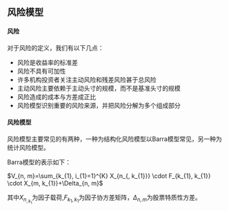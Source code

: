 ## 风险模型

#### 风险
对于风险的定义，我们有以下几点：
- 风险是收益率的标准差
- 风险不具有可加性
- 许多机构投资者关注主动风险和残差风险甚于总风险
- 主动风险主要依赖于主动头寸的规模，而不是基准头寸的规模
- 风险造成的成本与方差成正比
- 风险模型识别重要的风险来源，并把风险分解为多个组成部分

#### 风险模型
风险模型主要常见的有两种，一种为结构化风险模型以Barra模型常见，另一种为统计风险模型。

Barra模型的表示如下：

$V_{n, m}=\sum_{k_{1}, i_{1}=1}^{K} X_{n_{, k_{1}}} \cdot F_{k_{1}, k_{1}} \cdot X_{m, k_{1}}+\Delta_{n, m}$

其中$X_{n_{, k_{1}}}$为因子载荷,$F_{k_{1}, k_{1}}$为因子协方差矩阵，$\Delta_{n, m}$为股票特质性方差。